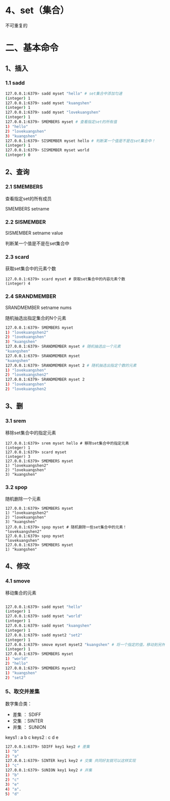 # 4、set（集合）



不可重复的









# 二、基本命令

## 1、插入

### 1.1 sadd

```bash
127.0.0.1:6379> sadd myset "hello" # set集合中添加匀速
(integer) 1
127.0.0.1:6379> sadd myset "kuangshen"
(integer) 1
127.0.0.1:6379> sadd myset "lovekuangshen"
(integer) 1
127.0.0.1:6379> SMEMBERS myset # 查看指定set的所有值
1) "hello"
2) "lovekuangshen"
3) "kuangshen"
127.0.0.1:6379> SISMEMBER myset hello # 判断某一个值是不是在set集合中！
(integer) 1
127.0.0.1:6379> SISMEMBER myset world
(integer) 0
```



## 2、查询

### 2.1 SMEMBERS

查看指定set的所有成员

SMEMBERS setname 

### 2.2 SISMEMBER

SISMEMBER setname value

判断某一个值是不是在set集合中



### 2.3 scard

获取set集合中的元素个数

```
127.0.0.1:6379> scard myset # 获取set集合中的内容元素个数
(integer) 4  
```



### 2.4 SRANDMEMBER

SRANDMEMBER  setname  nums

随机抽选出指定集合的N个元素

```bash
127.0.0.1:6379> SMEMBERS myset
1) "lovekuangshen2"
2) "lovekuangshen"
3) "kuangshen"
127.0.0.1:6379> SRANDMEMBER myset # 随机抽选出一个元素
"kuangshen"
127.0.0.1:6379> SRANDMEMBER myset
"kuangshen"
127.0.0.1:6379> SRANDMEMBER myset 2 # 随机抽选出指定个数的元素
1) "lovekuangshen"
2) "lovekuangshen2"
127.0.0.1:6379> SRANDMEMBER myset 2
1) "lovekuangshen"
2) "lovekuangshen2
```



## 3、删

### 3.1 srem

移除set集合中的指定元素

```
127.0.0.1:6379> srem myset hello # 移除set集合中的指定元素
(integer) 1
127.0.0.1:6379> scard myset
(integer) 3
127.0.0.1:6379> SMEMBERS myset
1) "lovekuangshen2"
2) "lovekuangshen"
3) "kuangshen"
```



### 3.2 spop

随机删除一个元素

```
127.0.0.1:6379> SMEMBERS myset
1) "lovekuangshen2"
2) "lovekuangshen"
3) "kuangshen"
127.0.0.1:6379> spop myset # 随机删除一些set集合中的元素！
"lovekuangshen2"
127.0.0.1:6379> spop myset
"lovekuangshen"
127.0.0.1:6379> SMEMBERS myset
1) "kuangshen"
```



## 4、修改

### 4.1 smove  

移动集合的元素

```bash

127.0.0.1:6379> sadd myset "hello"
(integer) 1
127.0.0.1:6379> sadd myset "world"
(integer) 1
127.0.0.1:6379> sadd myset "kuangshen"
(integer) 1
127.0.0.1:6379> sadd myset2 "set2"
(integer) 1
127.0.0.1:6379> smove myset myset2 "kuangshen" # 将一个指定的值，移动到另外一个set集合！
(integer) 1
127.0.0.1:6379> SMEMBERS myset
1) "world"
2) "hello"
127.0.0.1:6379> SMEMBERS myset2
1) "kuangshen"
2) "set2"
```



### 5、取交并差集

数字集合类：
- 差集 ： SDIFF
- 交集 ：SINTER 
- 并集 ： SUNION

keys1 : a b c    keys2 : c d e

```bash
127.0.0.1:6379> SDIFF key1 key2 # 差集
1) "b"
2) "a"
127.0.0.1:6379> SINTER key1 key2 # 交集 共同好友就可以这样实现
1) "c"
127.0.0.1:6379> SUNION key1 key2 # 并集
1) "b"
2) "c"
3) "e"
4) "a".
5) "d"
```



